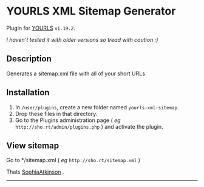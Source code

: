 YOURLS XML Sitemap Generator
====================

Plugin for [YOURLS](https://yourls.org) `v1.19.2`. 

*I haven't tested it with older versions so tread with caution :)*

Description
-----------
Generates a sitemap.xml file with all of your short URLs

Installation
------------
1. In `/user/plugins`, create a new folder named `yourls-xml-sitemap`.
2. Drop these files in that directory.
3. Go to the Plugins administration page ( *eg* `http://sho.rt/admin/plugins.php` ) and activate the plugin.

View sitemap
------------
Go to */sitemap.xml ( *eg* `http://sho.rt/sitemap.xml` )

Thats [SophiaAtkinson](https://github.com/SophiaAtkinson/yourls-html-sitemap) . 

------------
